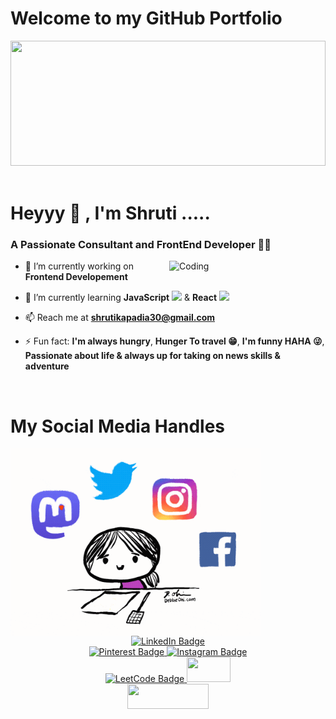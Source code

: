 <h1 align="left">Welcome to my GitHub Portfolio </h1>

<div id="header" align="left">
  <img src="https://github.com/Anmol-Baranwal/Cool-GIFs-For-GitHub/assets/74038190/80728820-e06b-4f96-9c9e-9df46f0cc0a5" width="100%" height="200">
</div>
<br>


<h1 align="left" >Heyyy  👋 , I'm Shruti ..... </h1>
<h3 align="left">A Passionate Consultant and FrontEnd Developer 👩‍💻</h3>

<img align="right" alt="Coding" width="250" src="https://user-images.githubusercontent.com/74038190/221352975-94759904-aa4c-4032-a8ab-b546efb9c478.gif">

- 🔭 I’m currently working on **Frontend Developement**

- 🌱 I’m currently learning **JavaScript** <img src="https://user-images.githubusercontent.com/74038190/212257454-16e3712e-945a-4ca2-b238-408ad0bf87e6.gif" width="20"> & **React** <img src="https://user-images.githubusercontent.com/74038190/212257467-871d32b7-e401-42e8-a166-fcfd7baa4c6b.gif" width="20"> 

- 📫 Reach me at **shrutikapadia30@gmail.com**

- ⚡ Fun fact: **I'm always hungry**, **Hunger To travel 😁**, **I'm funny HAHA 😜**, **Passionate about life & always up for taking on news skills & adventure**
<br>
<h1>My Social Media Handles</h1>

<div id="badges" align="left">
  <img align="left" width="400" height="300" src="https://github.com/shrutikapadia/shrutikapadia/blob/main/giphy.gif">
 <div align="center"> <a href="https://www.linkedin.com/in/shruti-kapadia-280592192/">
   <br>
   <br>
   <img width="150" height="40" src="https://img.shields.io/badge/LinkedIn-blue?style=for-the-badge&logo=linkedin&logoColor=white" alt="LinkedIn Badge"/>
  </a><br>
  <a href="https://www.pinterest.ca/shrutikapadia30/">
    <img width="150" height="40" src="https://img.shields.io/badge/Pinterest-%23E60023.svg?&style=for-the badge&logo=Pinterest&logoColor=white" width="100" height="28" alt="Pinterest Badge"/>
  </a>
  <a href="instagram">
    <img width="150" height="40" src="https://img.shields.io/badge/Instagram-E4405F?style=for-the-badge&logo=instagram&logoColor=white" alt="Instagram Badge"/>
  </a><br>
  <a href="LeetCode">
    <img width="150" height="40" src="https://img.shields.io/badge/-LeetCode-FFA116?style=for-the-badge&logo=LeetCode&logoColor=black" alt="LeetCode Badge"/>
  </a>
  <a href="Twitter">
    <img width="70" height="40" src="https://img.shields.io/badge/X-000000?style=for-the-badge&logo=x&logoColor=white alt="Twitter Badge"/>
  </a><br>
  <a href="Twitter">
    <img width="130" height="40"src="https://img.shields.io/badge/Quora-%23B92B27.svg?&style=for-the-badge&logo=Quora&logoColor=white alt="Twitter Badge"/>
  </a><br>
  </div>
</div>

<br>


